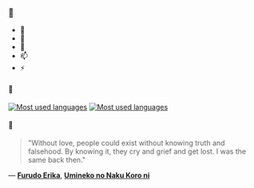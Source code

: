### 👋

- 🔭
- 🌱
- 💬
- 📫
- ⚡

#### 🧏

[![Most used languages](https://github-readme-stats-aynah.vercel.app/api/top-langs/?username=aynh&theme=solarized-dark&langs_count=6&layout=compact&hide_title=true)](https://github.com/anuraghazra/github-readme-stats#gh-dark-mode-only)
[![Most used languages](https://github-readme-stats-aynah.vercel.app/api/top-langs/?username=aynh&theme=solarized-light&langs_count=6&layout=compact&hide_title=true)](https://github.com/anuraghazra/github-readme-stats#gh-light-mode-only)

#### 💬

> "Without love, people could exist without knowing truth and falsehood. By knowing it, they cry and grief and get lost. I was the same back then."

&mdash; [**Furudo Erika**](https://myanimelist.net/character.php?q=Furudo%20Erika&cat=character), [**Umineko no Naku Koro ni**](https://myanimelist.net/search/all?q=Umineko%20no%20Naku%20Koro%20ni&cat=all)
